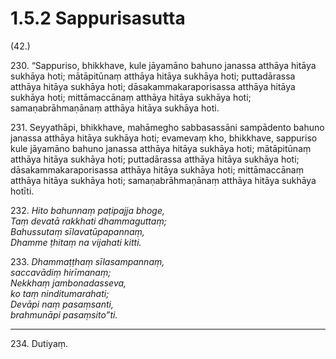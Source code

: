 # 1.5.2 Sappurisasutta

(42.)

230\. “Sappuriso, bhikkhave, kule jāyamāno bahuno janassa atthāya hitāya sukhāya hoti; mātāpitūnaṃ atthāya hitāya sukhāya hoti; puttadārassa atthāya hitāya sukhāya hoti; dāsakammakaraporisassa atthāya hitāya sukhāya hoti; mittāmaccānaṃ atthāya hitāya sukhāya hoti; samaṇabrāhmaṇānaṃ atthāya hitāya sukhāya hoti.

231\. Seyyathāpi, bhikkhave, mahāmegho sabbasassāni sampādento bahuno janassa atthāya hitāya sukhāya hoti; evamevaṃ kho, bhikkhave, sappuriso kule jāyamāno bahuno janassa atthāya hitāya sukhāya hoti; mātāpitūnaṃ atthāya hitāya sukhāya hoti; puttadārassa atthāya hitāya sukhāya hoti; dāsakammakaraporisassa atthāya hitāya sukhāya hoti; mittāmaccānaṃ atthāya hitāya sukhāya hoti; samaṇabrāhmaṇānaṃ atthāya hitāya sukhāya hotīti.

232\. _Hito bahunnaṃ paṭipajja bhoge,_  
_Taṃ devatā rakkhati dhammaguttaṃ;_  
_Bahussutaṃ sīlavatūpapannaṃ,_  
_Dhamme ṭhitaṃ na vijahati kitti._  

233\. _Dhammaṭṭhaṃ sīlasampannaṃ,_  
_saccavādiṃ hirīmanaṃ;_  
_Nekkhaṃ jambonadasseva,_  
_ko taṃ ninditumarahati;_  
_Devāpi naṃ pasaṃsanti,_  
_brahmunāpi pasaṃsito”ti._  

---

234\. Dutiyaṃ.
